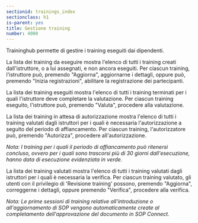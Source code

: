 ```yaml
---
sectionid: trainings_index
sectionclass: h1
is-parent: yes
title: Gestione training
number: 4000
---
```

Traininghub permette di gestire i training eseguiti dai dipendenti.

La lista dei training da eseguire mostra l'elenco di tutti i training creati dall'istruttore, o a lui assegnati, e non ancora eseguiti. Per ciascun training, l'istruttore può, premendo "Aggiorna", aggiornarne i dettagli, oppure può, premendo "Inizia registrazioni", abilitare la registrazione dei partecipanti.

La lista dei training eseguiti mostra l'elenco di tutti i training terminati per i quali l'istruttore deve completare la valutazione. Per ciascun training eseguito, l'istruttore può, premendo "Valuta", procedere alla valutazione.

La lista dei training in attesa di autorizzazione mostra l'elenco di tutti i training valutati dagli istruttori per i quali è necessaria l'autorizzazione a seguito del periodo di affiancamento. Per ciascun training, l'autorizzatore può, premendo "Autorizza", procedere all'autorizzazione.

_Nota: I training per i quali il periodo di affiancamento può ritenersi concluso, ovvero per i quali sono trascorsi più di 30 giorni dall'esecuzione, hanno data di esecuzione evidenziata in verde._

La lista dei training valutati mostra l'elenco di tutti i training valutati dagli istruttori per i quali è necessaria la verifica. Per ciascun training valutato, gli utenti con il privilegio di 'Revisione training' possono, premendo "Aggiorna", correggerne i dettagli, oppure premendo "Verifica", procedere alla verifica.

_Nota: Le prime sessioni di training relative all'introduzione o all'aggiornamento di SOP vengono automaticamente create al completamento dell'approvazione del documento in SOP Connect._
